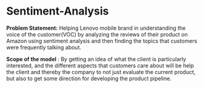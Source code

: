 # Sentiment-Analysis 
**Problem Statement:**
Helping Lenovo mobile brand in understanding the voice of the customer(VOC) by analyzing the reviews of their product on Amazon using sentiment analysis and then finding the topics that customers were frequently talking about.

**Scope of the model** : By getting an idea of what the client is particularly interested, and the different aspects that customers care about will be help the client and thereby the company to not just evaluate the current product, but also to get some direction for developing the product pipeline.
